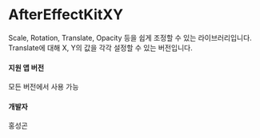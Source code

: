 # AfterEffectKitXY
Scale, Rotation, Translate, Opacity 등을 쉽게 조정할 수 있는 라이브러리입니다.<br>
Translate에 대해 X, Y의 값을 각각 설정할 수 있는 버전입니다.<br>

#### 지원 앱 버전
모든 버전에서 사용 가능

#### 개발자
홍성곤
